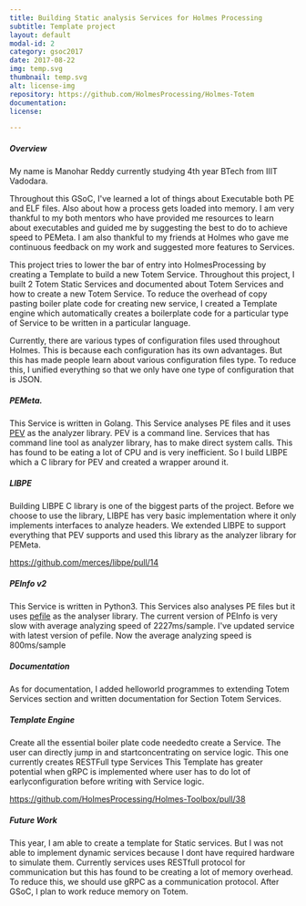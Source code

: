 ```yaml
---
title: Building Static analysis Services for Holmes Processing
subtitle: Template project
layout: default
modal-id: 2
category: gsoc2017
date: 2017-08-22
img: temp.svg
thumbnail: temp.svg
alt: license-img
repository: https://github.com/HolmesProcessing/Holmes-Totem
documentation: 
license: 

---
```


##### Overview

My name is Manohar Reddy currently studying 4th year BTech from IIIT Vadodara.

Throughout this GSoC, I've learned a lot of things about Executable both PE and ELF files. Also about how a process gets loaded into memory. I am very thankful to my both mentors who have provided me resources to learn about executables and guided me by suggesting the best to do to achieve speed to PEMeta. I am also thankful to my friends at Holmes who gave me continuous feedback on my work and suggested more features to Services.

This project tries to lower the bar of entry into HolmesProcessing by creating a Template to build a new Totem Service. Throughout this project, I built 2 Totem Static Services and documented about Totem Services and how to create a new Totem Service. To reduce the overhead of copy pasting boiler plate code for creating new service, I created a Template engine which automatically creates a boilerplate code for a particular type of Service to be written in a particular language.

Currently, there are various types of configuration files used throughout Holmes. This is because each configuration has its own advantages. But this has made people learn about various configuration files type. To reduce this, I unified everything so that we only have one type of configuration that is JSON.


##### PEMeta.

This Service is written in Golang. This Service analyses PE files and it uses [PEV](http://pev.sourceforge.net) as the analyzer library. PEV is a command line. Services that has command line tool as analyzer library, has to make direct system calls. This has found to be eating a lot of CPU and is very inefficient. So I build LIBPE which a C library for PEV and created a wrapper around it.


##### LIBPE

Building LIBPE C library is one of the biggest parts of the project. Before we choose to use the library, LIBPE has very basic implementation where it only implements interfaces to analyze headers. We extended LIBPE to support everything that PEV supports and used this library as the analyzer library for PEMeta.

https://github.com/merces/libpe/pull/14

##### PEInfo v2
This Service is written in Python3. This Services also analyses PE files but it uses [pefile](https://github.com/erocarrera/pefile) as the analyser library. The current version of PEInfo is very slow with average analyzing speed of 2227ms/sample. I've updated service with latest version of pefile. Now the average analyzing speed is 800ms/sample


##### Documentation

As for documentation, I added helloworld programmes to extending Totem Services section and written documentation for Section Totem Services.


##### Template Engine

Create all the essential boiler plate code neededto create a Service. The user can directly jump in and startconcentrating on service logic. This one currently creates RESTFull type Services This Template has greater potential when gRPC is implemented where user has to do lot of earlyconfiguration before writing with Service logic. 

https://github.com/HolmesProcessing/Holmes-Toolbox/pull/38

##### Future Work

This year, I am able to create a template for Static services. But I was not able to implement dynamic services because I dont have required hardware to simulate them. Currently services uses RESTfull protocol for communication but this has found to be creating a lot of memory overhead. To reduce this, we should use gRPC as a communication protocol. After GSoC, I plan to work reduce memory on Totem. 


